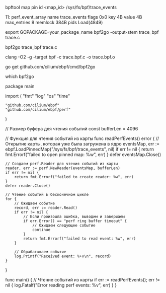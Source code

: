 

bpftool map pin id <map_id> /sys/fs/bpf/trace_events

11: perf_event_array  name trace_events  flags 0x0
        key 4B  value 4B  max_entries 8  memlock 384B
        pids Load(4849)


export GOPACKAGE=your_package_name
bpf2go -output-stem trace_bpf trace.c

bpf2go trace_bpf trace.c





clang -O2 -g -target bpf -c trace.bpf.c -o trace.bpf.o

go get github.com/cilium/ebpf/cmd/bpf2go

which bpf2go


package main

import (
	"fmt"
	"log"
	"os"
	"time"

	"github.com/cilium/ebpf"
	"github.com/cilium/ebpf/perf"
)

// Размер буфера для чтения событий
const bufferLen = 4096

// Функция для чтения событий из карты
func readPerfEvents() error {
	// Открытие карты, которая уже была загружена в ядро
	eventsMap, err := ebpf.LoadPinnedMap("/sys/fs/bpf/trace_events", nil)
	if err != nil {
		return fmt.Errorf("failed to open pinned map: %w", err)
	}
	defer eventsMap.Close()

	// Создаем perf.Reader для чтения событий из карты
	reader, err := perf.NewReader(eventsMap, bufferLen)
	if err != nil {
		return fmt.Errorf("failed to create reader: %w", err)
	}
	defer reader.Close()

	// Чтение событий в бесконечном цикле
	for {
		// Ожидаем событие
		record, err := reader.Read()
		if err != nil {
			// Если произошла ошибка, выводим и завершаем
			if err.Error() == "perf ring buffer timeout" {
				// Ожидаем следующее событие
				continue
			}
			return fmt.Errorf("failed to read event: %w", err)
		}

		// Обрабатываем событие
		log.Printf("Received event: %+v\n", record)
	}
}

func main() {
	// Чтение событий из карты
	if err := readPerfEvents(); err != nil {
		log.Fatalf("Error reading perf events: %v", err)
	}
}
